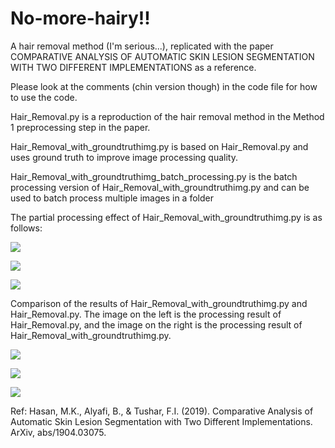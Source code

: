 # No-more-hairy!!
A hair removal method (I'm serious...), replicated with the paper COMPARATIVE ANALYSIS OF AUTOMATIC SKIN LESION SEGMENTATION WITH TWO DIFFERENT IMPLEMENTATIONS as a reference.

Please look at the comments (chin version though) in the code file for how to use the code.

Hair_Removal.py is a reproduction of the hair removal method in the Method 1 preprocessing step in the paper.

Hair_Removal_with_groundtruthimg.py is based on Hair_Removal.py and uses ground truth to improve image processing quality.

Hair_Removal_with_groundtruthimg_batch_processing.py is the batch processing version of Hair_Removal_with_groundtruthimg.py and can be used to batch process multiple images in a folder

The partial processing effect of Hair_Removal_with_groundtruthimg.py is as follows:

![](https://i.loli.net/2020/12/10/5F1OPt7QElwvXKM.jpg)

![](https://i.loli.net/2020/12/10/RmJa5sdbLenMBFX.jpg)

![](https://i.loli.net/2020/12/10/j2O934xYUblsEpg.jpg)

Comparison of the results of Hair_Removal_with_groundtruthimg.py and Hair_Removal.py. The image on the left is the processing result of Hair_Removal.py, and the image on the right is the processing result of Hair_Removal_with_groundtruthimg.py.

![](https://i.loli.net/2020/12/10/k6gHBP4GDlfCiS5.png)

![](https://i.loli.net/2020/12/10/FKICciTu83HN1EQ.png)

![](https://i.loli.net/2020/12/10/PxHQt7TbEFkZMon.png)

Ref:
Hasan, M.K., Alyafi, B., & Tushar, F.I. (2019). Comparative Analysis of Automatic Skin Lesion Segmentation with Two Different Implementations. ArXiv, abs/1904.03075.
